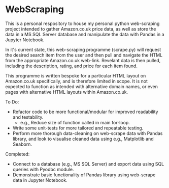 # WebScraping

This is a personal respository to house my personal python web-scraping project
intended to gather Amazon.co.uk price data, as well as store the data in a MS
SQL Server database and manipulate the data with Pandas in a Jupyter Notebook.

In it's current state, this web-scraping programme (scrape.py) will request the
desired search item from the user and then pull and navigate the HTML from the
appropriate Amazon.co.uk web-link. Revelant data is then pulled, including the
description, rating, and price for each item found.

This programme is written bespoke for a particular HTML layout on Amazon.co.uk
specifically, and is therefore limited in scope. It is not expected to function
as intended with alternative domain names, or even pages with alternative HTML
layouts within Amazon.co.uk.

To Do:
- Refactor code to be more functional/modular for improved readability and
  testability.
  - e.g., Reduce size of function called in main for-loop.
- Write some unit-tests for more tailored and repeatable testing.
- Perform more thorough data-cleaning on web-scrape data with Pandas library,
  and look to visualise cleaned data using e.g., Matplotlib and Seaborn.

Completed:
- Connect to a database (e.g., MS SQL Server) and export data using SQL queries
  with Pyodbc module.
- Demonstrate basic functionality of Pandas library using web-scrape data in
  Jupyter Notebook.
